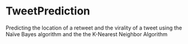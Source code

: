 # TweetPrediction
Predicting the location of a retweet and the virality of a tweet using the Naïve Bayes algorithm and the the K-Nearest Neighbor Algorithm 

